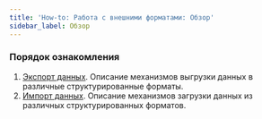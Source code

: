 ```yaml
---
title: 'How-to: Работа с внешними форматами: Обзор'
sidebar_label: Обзор
---
```


### Порядок ознакомления

1.  [Экспорт данных](How-to_Data_export.md). Описание механизмов выгрузки данных в различные структурированные форматы.
2.  [Импорт данных](How-to_Data_import.md). Описание механизмов загрузки данных из различных структурированных форматов.
